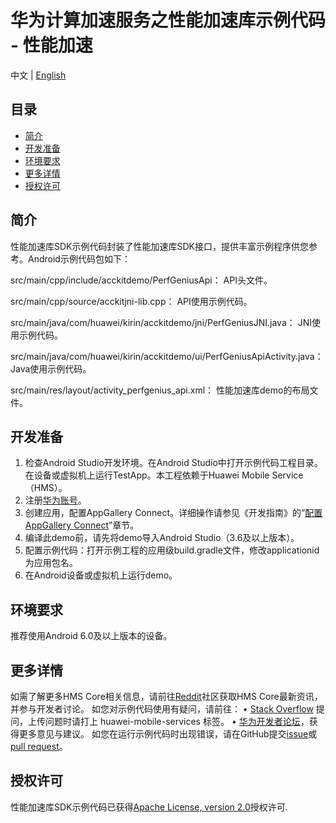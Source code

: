# 华为计算加速服务之性能加速库示例代码 - 性能加速
中文 | [English](README.md)

## 目录

 * [简介](#简介)
 * [开发准备](#开发准备)
 * [环境要求](#环境要求)
 * [更多详情](#更多详情)
 * [授权许可](#授权许可)


## 简介
性能加速库SDK示例代码封装了性能加速库SDK接口，提供丰富示例程序供您参考。Android示例代码包如下：

src/main/cpp/include/acckitdemo/PerfGeniusApi：                           API头文件。

src/main/cpp/source/acckitjni-lib.cpp：                                   API使用示例代码。

src/main/java/com/huawei/kirin/acckitdemo/jni/PerfGeniusJNI.java：        JNI使用示例代码。

src/main/java/com/huawei/kirin/acckitdemo/ui/PerfGeniusApiActivity.java： Java使用示例代码。

src/main/res/layout/activity_perfgenius_api.xml：                         性能加速库demo的布局文件。

## 开发准备

1. 检查Android Studio开发环境。在Android Studio中打开示例代码工程目录。在设备或虚拟机上运行TestApp。本工程依赖于Huawei Mobile Service（HMS）。
2. 注册[华为账号](https://developer.huawei.com/consumer/cn/)。
3. 创建应用，配置AppGallery Connect。详细操作请参见《开发指南》的“[配置AppGallery Connect](https://developer.huawei.com/consumer/cn/doc/development/HMSCore-Guides/con-appgal-0000001071567714)”章节。
4. 编译此demo前，请先将demo导入Android Studio（3.6及以上版本）。
5. 配置示例代码：打开示例工程的应用级build.gradle文件，修改applicationid为应用包名。
6. 在Android设备或虚拟机上运行demo。

## 环境要求
推荐使用Android 6.0及以上版本的设备。

## 更多详情
如需了解更多HMS Core相关信息，请前往[Reddit](https://www.reddit.com/r/HuaweiDevelopers/)社区获取HMS Core最新资讯，并参与开发者讨论。
如您对示例代码使用有疑问，请前往：
• [Stack Overflow](https://stackoverflow.com/questions/tagged/huawei-mobile-services?tab=Votes) 提问，上传问题时请打上 huawei-mobile-services 标签。
• [华为开发者论坛](https://developer.huawei.com/consumer/cn/forum/block/hms-core)，获得更多意见与建议。
如您在运行示例代码时出现错误，请在GitHub提交[issue](https://github.com/HMS-Core/hms-accelerate-demo-PerfGenius/issues)或[pull request](https://github.com/HMS-Core/hms-accelerate-demo-PerfGenius/pulls)。

## 授权许可
性能加速库SDK示例代码已获得[Apache License, version 2.0](http://www.apache.org/licenses/LICENSE-2.0)授权许可.


